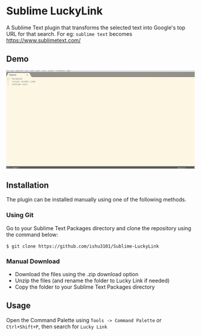 # Sublime LuckyLink

A Sublime Text plugin that transforms the selected text into Google's top URL for that search. For eg: `sublime text` becomes https://www.sublimetext.com/

## Demo

![alt text][Demo]

## Installation

The plugin can be installed manually using one of the following
methods.

### Using Git

Go to your Sublime Text Packages directory and clone the repository
using the command below:

    $ git clone https://github.com/ishu3101/Sublime-LuckyLink

### Manual Download

* Download the files using the .zip download option
* Unzip the files (and rename the folder to Lucky Link if needed)
* Copy the folder to your Sublime Text Packages directory

[Demo]: demo.gif "Demo"

## Usage

Open the Command Palette using `Tools -> Command Palette` or `Ctrl+Shift+P`, then search for `Lucky Link`